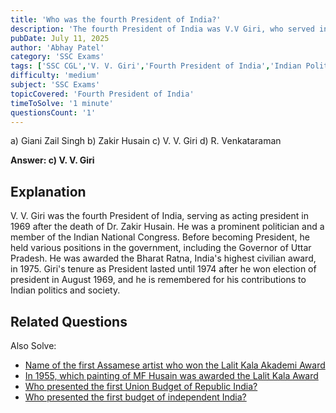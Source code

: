 ```yaml
---
title: 'Who was the fourth President of India?'
description: 'The fourth President of India was V.V Giri, who served in 1969 after the death of Zakir Husain.'
pubDate: July 11, 2025
author: 'Abhay Patel'
category: 'SSC Exams'
tags: ['SSC CGL','V. V. Giri','Fourth President of India','Indian Politics']
difficulty: 'medium'
subject: 'SSC Exams'
topicCovered: 'Fourth President of India'
timeToSolve: '1 minute'
questionsCount: '1'
---
```


a) Giani Zail Singh
b) Zakir Husain
c) V. V. Giri
d) R. Venkataraman

**Answer: c) V. V. Giri**

## Explanation
V. V. Giri was the fourth President of India, serving as acting president in 1969 after the death of Dr. Zakir Husain. He was a prominent politician and a member of the Indian National Congress. Before becoming President, he held various positions in the government, including the Governor of Uttar Pradesh.  He was awarded the Bharat Ratna, India's highest civilian award, in 1975. Giri's tenure as President lasted until 1974 after he won election of president in August 1969, and he is remembered for his contributions to Indian politics and society.

## Related Questions
Also Solve: 
- [Name of the first Assamese artist who won the Lalit Kala Akademi Award](https://eduware.vercel.app/questions/first-assamese-to-lalit-kala-award)  
- [In 1955, which painting of MF Husain was awarded the Lalit Kala Award](https://eduware.vercel.app/questions/painting-of-mf-hussain-awarded)  
- [Who presented the first Union Budget of Republic India?](https://eduware.vercel.app/questions/who-presented-the-first-union-budget-of-republic-india)
- [Who presented the first budget of independent India?](https://eduware.vercel.app/questions/who-presented-the-first-budget-of-independent-india)
